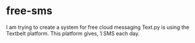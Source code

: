 # free-sms
I am trying to create a system for free cloud messaging
Text.py is using the Textbelt platform. This platform gives, 1 SMS each day.
